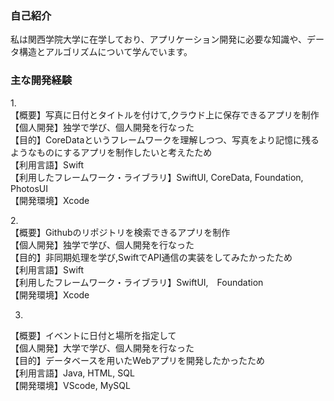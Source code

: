 ### 自己紹介
私は関西学院大学に在学しており、アプリケーション開発に必要な知識や、データ構造とアルゴリズムについて学んでいます。

### 主な開発経験
1.<br>
【概要】写真に日付とタイトルを付けて,クラウド上に保存できるアプリを制作<br>
【個人開発】独学で学び、個人開発を行なった<br>
【目的】CoreDataというフレームワークを理解しつつ、写真をより記憶に残るようなものにするアプリを制作したいと考えたため<br>
【利用言語】Swift<br>
【利用したフレームワーク・ライブラリ】SwiftUI, CoreData, Foundation, PhotosUI<br>
【開発環境】Xcode<br>


2.<br>
【概要】Githubのリポジトリを検索できるアプリを制作<br>
【個人開発】独学で学び、個人開発を行なった<br>
【目的】非同期処理を学び,SwiftでAPI通信の実装をしてみたかったため<br>
【利用言語】Swift<br>
【利用したフレームワーク・ライブラリ】SwiftUI,　Foundation<br>
【開発環境】Xcode<br>

3.
【概要】イベントに日付と場所を指定して<br>
【個人開発】大学で学び、個人開発を行なった<br>
【目的】データベースを用いたWebアプリを開発したかったため<br>
【利用言語】Java, HTML, SQL<br>
【開発環境】VScode, MySQL<br>

